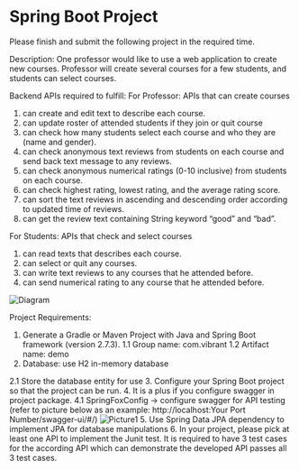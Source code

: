 # Spring Boot Project

Please finish and submit the following project in the required time.

Description:
One professor would like to use a web application to create new courses.
Professor will create several courses for a few students, and students can select courses.

Backend APIs required to fulfill:
For Professor: APIs that can create courses
1.	can create and edit text to describe each course.
2.	can update roster of attended students if they join or quit course
3.	can check how many students select each course and who they are (name and gender). 
4.	can check anonymous text reviews from students on each course and send back text message to any reviews.
5.	can check anonymous numerical ratings (0-10 inclusive) from students on each course.
6.	can check highest rating, lowest rating, and the average rating score.
7.	can sort the text reviews in ascending and descending order according to updated time of reviews.
8.	can get the review text containing String keyword “good” and “bad”.

For Students: APIs that check and select courses
1.	can read texts that describes each course.
2.	can select or quit any courses.
3.	can write text reviews to any courses that he attended before.
4.	can send numerical rating to any course that he attended before.

![Diagram](https://user-images.githubusercontent.com/112025981/188245719-739ae91f-bb76-406e-ad9d-861c58bc7b1f.svg)

Project Requirements:
1.	Generate a Gradle or Maven Project with Java and Spring Boot framework (version 2.7.3).
  1.1 Group name: com.vibrant
  1.2 Artifact name: demo
2.	Database: use H2 in-memory database

  2.1 Store the database entity for use
3.	Configure your Spring Boot project so that the project can be run.
4.	It is a plus if you configure swagger in project package.
  4.1 SpringFoxConfig → configure swagger for API testing (refer to picture below as an example:   http://localhost:Your Port Number/swagger-ui/#/)
  ![Picture1](https://user-images.githubusercontent.com/112025981/188246311-e6abaa18-153e-4f18-ad40-e8b182555a23.svg)
5.	Use Spring Data JPA dependency to implement JPA for database manipulations 
6.	In your project, please pick at least one API to implement the Junit test. It is required to have 3 test cases for the according API which can demonstrate the developed API passes all 3 test cases.
